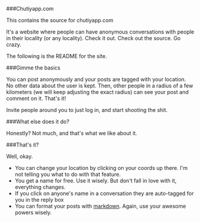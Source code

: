 ###Chutiyapp.com

This contains the source for chutiyapp.com

It's a website where people can have anonymous conversations with people in their locality (or any locality). Check it out. Check out the source. Go crazy. 

The following is the README for the site. 

###Gimme the basics

You can post anonymously and your posts are tagged with your location. No other data about the user is kept. Then, other people in a radius of a few kilometers (we will keep adjusting the exact radius) can see your post and comment on it. That's it!

Invite people around you to just log in, and start shooting the shit.

###What else does it do?

Honestly? Not much, and that's what we like about it. 

###That's it?

Well, okay. 

- You can change your location by clicking on your coords up there. I'm not telling you what to do with that feature. 
- You get a name for free. Use it wisely. But don't fall in love with it, everything changes.
- If you click on anyone's name in a conversation they are auto-tagged for you in the reply box
- You can format your posts with [markdown](https://github.com/adam-p/markdown-here/wiki/Markdown-Cheatsheet). Again, use your awesome powers wisely.
